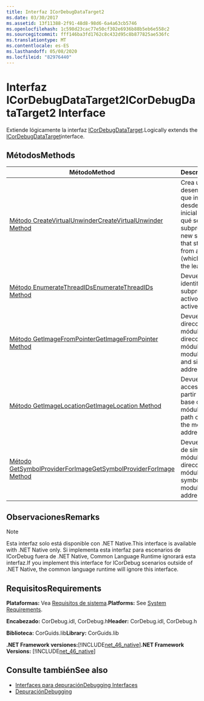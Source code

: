 ```yaml
---
title: Interfaz ICorDebugDataTarget2
ms.date: 03/30/2017
ms.assetid: 13f11388-2f91-48d8-98d6-6a4a63cb5746
ms.openlocfilehash: 1c598d23cac77e50cf302e6936b88b5eb6e558c2
ms.sourcegitcommit: fff146ba3fd1762c8c432d95c8b877825ae536fc
ms.translationtype: MT
ms.contentlocale: es-ES
ms.lasthandoff: 05/08/2020
ms.locfileid: "82976440"
---
```

# <a name="icordebugdatatarget2-interface"></a><span data-ttu-id="f91fc-102">Interfaz ICorDebugDataTarget2</span><span class="sxs-lookup"><span data-stu-id="f91fc-102">ICorDebugDataTarget2 Interface</span></span>
<span data-ttu-id="f91fc-103">Extiende lógicamente la interfaz [ICorDebugDataTarget](icordebugdatatarget-interface.md).</span><span class="sxs-lookup"><span data-stu-id="f91fc-103">Logically extends the [ICorDebugDataTarget](icordebugdatatarget-interface.md)interface.</span></span>  
  
## <a name="methods"></a><span data-ttu-id="f91fc-104">Métodos</span><span class="sxs-lookup"><span data-stu-id="f91fc-104">Methods</span></span>  
  
|<span data-ttu-id="f91fc-105">Método</span><span class="sxs-lookup"><span data-stu-id="f91fc-105">Method</span></span>|<span data-ttu-id="f91fc-106">Descripción</span><span class="sxs-lookup"><span data-stu-id="f91fc-106">Description</span></span>|  
|------------|-----------------|  
|[<span data-ttu-id="f91fc-107">Método CreateVirtualUnwinder</span><span class="sxs-lookup"><span data-stu-id="f91fc-107">CreateVirtualUnwinder Method</span></span>](icordebugdatatarget2-createvirtualunwinder-method.md)|<span data-ttu-id="f91fc-108">Crea un nuevo desenredador de pila que inicia el desenredo desde un contexto inicial (que no tiene por qué ser la hoja de un subproceso).</span><span class="sxs-lookup"><span data-stu-id="f91fc-108">Creates a new stack unwinder that starts unwinding from an initial context (which isn't necessarily the leaf of a thread).</span></span>|  
|[<span data-ttu-id="f91fc-109">Método EnumerateThreadIDs</span><span class="sxs-lookup"><span data-stu-id="f91fc-109">EnumerateThreadIDs Method</span></span>](icordebugdatatarget2-enumeratethreadids-method.md)|<span data-ttu-id="f91fc-110">Devuelve una lista de identificadores de subprocesos activos.</span><span class="sxs-lookup"><span data-stu-id="f91fc-110">Returns a list of active thread IDs.</span></span>|  
|[<span data-ttu-id="f91fc-111">Método GetImageFromPointer</span><span class="sxs-lookup"><span data-stu-id="f91fc-111">GetImageFromPointer Method</span></span>](icordebugdatatarget2-getimagefrompointer-method.md)|<span data-ttu-id="f91fc-112">Devuelve el tamaño y dirección base del módulo a partir de una dirección de ese módulo.</span><span class="sxs-lookup"><span data-stu-id="f91fc-112">Returns the module base address and size from an address in that module.</span></span>|  
|[<span data-ttu-id="f91fc-113">Método GetImageLocation</span><span class="sxs-lookup"><span data-stu-id="f91fc-113">GetImageLocation Method</span></span>](icordebugdatatarget2-getimagelocation-method.md)|<span data-ttu-id="f91fc-114">Devuelve la ruta de acceso de un módulo a partir de la dirección base del módulo.</span><span class="sxs-lookup"><span data-stu-id="f91fc-114">Returns the path of a module from the module's base address.</span></span>|  
|[<span data-ttu-id="f91fc-115">Método GetSymbolProviderForImage</span><span class="sxs-lookup"><span data-stu-id="f91fc-115">GetSymbolProviderForImage Method</span></span>](icordebugdatatarget2-getsymbolproviderforimage-method.md)|<span data-ttu-id="f91fc-116">Devuelve el proveedor de símbolos de un módulo a partir de la dirección base de ese módulo.</span><span class="sxs-lookup"><span data-stu-id="f91fc-116">Returns the symbol-provider for a module from the base address of that module.</span></span>|  
  
## <a name="remarks"></a><span data-ttu-id="f91fc-117">Observaciones</span><span class="sxs-lookup"><span data-stu-id="f91fc-117">Remarks</span></span>  
  
> [!NOTE]
> <span data-ttu-id="f91fc-118">Esta interfaz solo está disponible con .NET Native.</span><span class="sxs-lookup"><span data-stu-id="f91fc-118">This interface is available with .NET Native only.</span></span> <span data-ttu-id="f91fc-119">Si implementa esta interfaz para escenarios de ICorDebug fuera de .NET Native, Common Language Runtime ignorará esta interfaz.</span><span class="sxs-lookup"><span data-stu-id="f91fc-119">If you implement this interface for ICorDebug scenarios outside of .NET Native, the common language runtime will ignore this interface.</span></span>  
  
## <a name="requirements"></a><span data-ttu-id="f91fc-120">Requisitos</span><span class="sxs-lookup"><span data-stu-id="f91fc-120">Requirements</span></span>  
 <span data-ttu-id="f91fc-121">**Plataformas:** Vea [Requisitos de sistema](../../get-started/system-requirements.md).</span><span class="sxs-lookup"><span data-stu-id="f91fc-121">**Platforms:** See [System Requirements](../../get-started/system-requirements.md).</span></span>  
  
 <span data-ttu-id="f91fc-122">**Encabezado:** CorDebug.idl, CorDebug.h</span><span class="sxs-lookup"><span data-stu-id="f91fc-122">**Header:** CorDebug.idl, CorDebug.h</span></span>  
  
 <span data-ttu-id="f91fc-123">**Biblioteca:** CorGuids.lib</span><span class="sxs-lookup"><span data-stu-id="f91fc-123">**Library:** CorGuids.lib</span></span>  
  
 <span data-ttu-id="f91fc-124">**.NET Framework versiones:**[!INCLUDE[net_46_native](../../../../includes/net-46-native-md.md)]</span><span class="sxs-lookup"><span data-stu-id="f91fc-124">**.NET Framework Versions:** [!INCLUDE[net_46_native](../../../../includes/net-46-native-md.md)]</span></span>  
  
## <a name="see-also"></a><span data-ttu-id="f91fc-125">Consulte también</span><span class="sxs-lookup"><span data-stu-id="f91fc-125">See also</span></span>

- [<span data-ttu-id="f91fc-126">Interfaces para depuración</span><span class="sxs-lookup"><span data-stu-id="f91fc-126">Debugging Interfaces</span></span>](debugging-interfaces.md)
- [<span data-ttu-id="f91fc-127">Depuración</span><span class="sxs-lookup"><span data-stu-id="f91fc-127">Debugging</span></span>](index.md)
